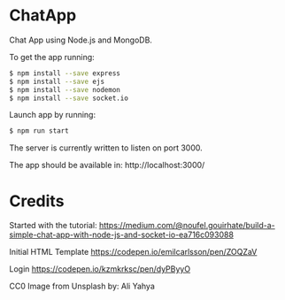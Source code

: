 # ChatApp
Chat App using Node.js and MongoDB.

To get the app running:
```bash
$ npm install --save express
$ npm install --save ejs
$ npm install --save nodemon
$ npm install --save socket.io
```

Launch app by running:
```bash
$ npm run start
```

The server is currently written to listen on port 3000.

The app should be available in:
http://localhost:3000/


# Credits
Started with the tutorial:
https://medium.com/@noufel.gouirhate/build-a-simple-chat-app-with-node-js-and-socket-io-ea716c093088

Initial HTML Template
https://codepen.io/emilcarlsson/pen/ZOQZaV

Login
https://codepen.io/kzmkrksc/pen/dyPByyO

CC0 Image from Unsplash by:
Ali Yahya
